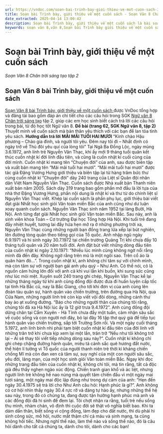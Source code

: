 ```yaml
---
url: https://vndoc.com/soan-bai-trinh-bay-gioi-thieu-ve-mot-cuon-sach-327111
title: Soạn bài Trình bày, giới thiệu về một cuốn sách - Soạn Văn 8 Chân trời sáng tạo tập 2 - VnDoc.com
date_extracted: 2025-04-14 13:00:42
description: Soạn bài Trình bày, giới thiệu về một cuốn sách là bài soạn mẫu thuộc chương trình Ngữ văn lớp 8 Chân trời sáng tạo, học kì 2. Mời các bạn cùng tham khảo bài soạn để chuẩn bị cho bài học sắp tới của mình.
keywords: soạn văn 8,văn 8,Soạn bài Trình bày giới thiệu về một cuốn sách,ngữ văn 8,soan van 8,soạn văn lớp 8,giải văn 8,soạn văn 8 tập 2,soạn văn 8 Trình bày giới thiệu về một cuốn sách,soạn Trình bày,giới thiệu về một cuốn sách,soạn văn 8 chân trời sáng tạo,văn 8 chân trời sáng tạo,ngữ văn 8 chân trời sáng tạo,Trình bày giới thiệu về một cuốn sách,soạn văn 8 ctst
---
```


# Soạn bài Trình bày, giới thiệu về một cuốn sách
 _Soạn Văn 8 Chân trời sáng tạo tập 2_
## Soạn Văn 8 bài Trình bày, giới thiệu về một cuốn sách
[Soạn Văn 8 bài Trình bày, giới thiệu về một cuốn sách ](<https://vndoc.com/soan-bai-trinh-bay-gioi-thieu-ve-mot-cuon-sach-327111>) được VnDoc tổng hợp và đăng tải bao gồm đáp án chi tiết cho các câu hỏi trong SGK [Ngữ văn 8 Chân trời sáng tạo](<https://vndoc.com/ngu-van-8-chan-troi-sang-tao>) tập 2, giúp các em học sinh biết cách trả lời các câu hỏi trong bài, từ đó học tốt Ngữ văn 8.
**Đề bài \(trang 62, SGK Ngữ văn 8, tập 2\)**
Thuyết minh về cuốn sách mà bản thân yêu thích với các bạn để lan tỏa tình yêu sách.
**Hướng dẫn trả lời**
**MÃI MÃI TUỔI HAI MƯƠI**
“Kính chào Hậu phương – Chào gia đình, và người tôi yêu. Đêm nay tôi đi – Nhất định có ngày trở về Thủ đôi yêu quí của lòng tôi”
Tại Ngã Ba Đồng Lộc, ngày mùng 3.6.1972, anh lính trẻ Nguyễn Văn Thạc, khi ấy mới 9 tháng tuổi quân kết thúc cuốn nhật kí đời lính đầu tiên, và cũng là cuốn nhật kí cuối cùng của đời mình. Cuốn nhật kí mang tên “Chuyện đời” của anh, sau được biên tập và xuất bản mang tên “Mãi mãi tuổi hai mươi”.
“Mãi mãi tuổi hai mươi” được tác giả Đặng Vương Hưng giới thiệu và biên tập lại từ hàng trăm bức thư cùng cuốn nhật kí “Chuyện đời” dày 240 trang của Liệt sĩ Quân đội nhân dân Việt Nam Nguyễn Văn Thạc. Cuốn sách được Nhà xuất bản Thanh niên xuất bản năm 2005. Sách dày 319 trang bao gồm phần mở đầu là lời tựa của nhà thơ Đặng Vương Hưng, phần nội dung là nhật kí và thư từ do chính liệt sĩ Nguyễn Văn Thạc viết. Khép lại cuốn sách là phần phụ lục, giới thiệu bài viết đạt giải Nhất học sinh giỏi Văn toàn miền Bắc của anh cũng như dư luận xoay quanh cuốn sách.
Nguyễn Văn Thạc sinh năm 1952 tại làng Bưởi, Hà Nội. Anh từng đạt giải Nhất học sinh giỏi Văn toàn miền Bắc. Sau này, anh là sinh viên khoa Toán – Cơ trường Đại học Tổng hợp Hà Nội. Khi tuổi trẻ đang đầy nhiệt huyết, tương lai đầy hứa hẹn mở ra ở những phương trời xa, Nguyễn Văn Thạc cùng những người bạn đồng trang lứa xếp lại bút nghiên, lên đường tòng quân theo tiếng gọi của Tổ quốc. Anh nhập ngũ ngày 6.9.1971 và hi sinh ngày 30.7.1972 tại chiến trường Quảng Trị khi chưa đầy 10 tháng tuổi quân và 20 năm tuổi đời.
Anh đặt bút viết những dòng đầu tiên của cuốn nhật kí ngày 2.10.1971: “Nhiều lúc mình cũng không ngờ nổi rằng mình đã đến đây. Không ngờ rằng trên mũ là một ngôi sao. Trên cổ áo là quân hàm đỏ...”.
Trong cuốn nhật kí, anh không chỉ tâm sự với chính mình, mà còn tâm sự với người bạn gái anh yêu quý – Như Anh. Có thể nói, cô là nguồn cảm hứng lớn đối với anh cả khi vui lẫn khi buồn, khi sung sức cũng như lúc mỏi mệt. Xuyên suốt 240 trang ghi chép, Nguyễn Văn Thạc kể lại những tháng ngày từ khi anh cùng đồng đội được đưa đi huấn luyện cấp tốc tại tỉnh Hà Bắc cũ, nay là Bắc Giang, cho tới khi đơn vị của anh cùng lên đoàn tàu quân sự, hành quân vào chiến trường, trên đường qua Hà Nội, qua Cửa Nam, những người lính trẻ còn kịp viết vội đôi dòng, những cánh thư bay ào ạt xuống đường. “Báo cho những người thân của chúng tôi rằng, chúng tôi đã xa Hà Nội lúc ấy là 12 giờ trưa 9.4.1972”.
Anh cùng đồng đội dừng chân tại Cẩm Xuyên - Hà Tĩnh chưa đầy một tuần, cảm nhận sâu sắc về cuộc sống và con người nơi đây, bỏ lại đây 16 tập thơ quý giá để tiếp tục hành quân vào chiến trường, sắp tới Trường Sơn rồi. Và một ngày cuối tháng 5.1972, anh lính binh nhì phải tạm biệt cuốn nhật kí đầu tiên của đời lính với những trăn trở khi chưa kịp xem lại một lần, trăn trở “Nếu như tôi không trở lại – Ai sẽ thay tôi viết tiếp những dòng sau này?”.
Cuốn nhật kí không chỉ ghi chép chặng đường hành quân, miêu tả cảnh sắc quê hương đất nước, thể hiện lí tưởng vì Tổ quốc của người thanh niên trẻ thời kì kháng chiến chống Mĩ mà còn đan xen cả tâm sự, suy nghĩ của một con người sâu sắc, yêu đời, lãng mạn, của một học sinh giỏi Văn toàn miền Bắc.
Ngay khi đọc những trang đầu tiên của cuốn nhật kí, không chỉ tôi, mà tin rằng, tất cả độc giả đều thấy nghẹn ngào xúc động. Chiến tranh gian khổ và ác liệt, nhưng người lính trẻ không hề nao núng mà quyết tâm chiến đấu vì một ngày mai tươi sáng, một ngày mai độc lập đúng như trong dự cảm của anh: “Hẹn đến ngày 30.4.1975 sẽ trả lời cho Như Anh câu hỏi: Hạnh phúc là gì?”. Anh không có cơ hội nhìn thấy ngày 30.4 rực rỡ và đáng tự hào ấy, nhưng những thế hệ sau này, trong đó có chúng ta, đang được tận hưởng hạnh phúc mà anh và các đồng đội đã hi sinh để đem lại.
Tôi chợt nhận ra rằng, tuổi trẻ nếu sống thu mình, nhàm chán, vô định thì cuộc đời sẽ thật vô nghĩa biết bao. Khi ta dám dấn thân, biết sống vì cộng đồng, làm đẹp cho đất nước, thì dù phải hi sinh công sức, mồ hôi, nước mắt thậm chí cả máu và sinh mạng, ta cũng không hối tiếc. Nhưng nghĩ thế nào, làm thế nào và sống thế nào, đó là câu hỏi dành cho tất cả chúng ta, dành cho tôi, dành cho các bạn\!
